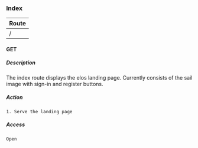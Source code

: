 ### Index

| Route    |
| -------- |
| /        |

#### GET

##### Description
The index route displays the elos landing page. Currently consists of the sail image with sign-in and register buttons.

##### Action
    1. Serve the landing page

##### Access
    Open
